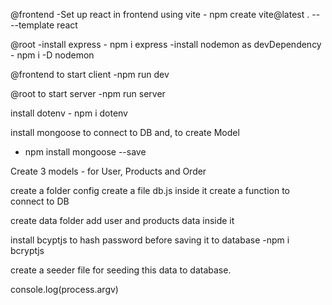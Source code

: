 @frontend
-Set up react in frontend using vite - npm create vite@latest . -- --template react

@root
-install express - npm i express
-install nodemon as devDependency - npm i -D nodemon

@frontend
to start client
-npm run dev

@root
to start server
-npm run server

install dotenv - npm i dotenv

install mongoose to connect to DB and,
to create Model

- npm install mongoose --save

Create 3 models - for User, Products and Order

create a folder config
create a file db.js
inside it create a function to connect to DB

create data folder
add user and products data inside it

install bcyptjs to hash password before saving it to database
-npm i bcryptjs

create a seeder file for seeding this data to database.

<!-- seeder.js -->

console.log(process.argv)

<!-- frontend -->
